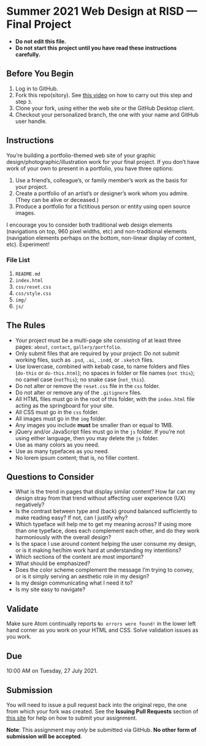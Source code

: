# Summer 2021 Web Design at RISD — Final Project

* **Do not edit this file.**  
* **Do not start this project until you have read these instructions carefully.**

## Before You Begin
1. Log in to GitHub.
2. Fork this repo(sitory). See [this video](http://code-warrior.github.io/tutorials/git/github/forking-and-cloning-at-the-github-web-site/) on how to carry out this step and step `3`.
3. Clone your fork, using either the web site or the GitHub Desktop client.
4. Checkout your personalized branch, the one with your name and GitHub user handle.

## Instructions
You’re building a portfolio-themed web site of your graphic design/photographic/illustration work for your final project. If you don’t have work of your own to present in a portfolio, you have three options:

1. Use a friend’s, colleague’s, or family member’s work as the basis for your project.
2. Create a portfolio of an artist’s or designer’s work whom you admire. (They can be alive or deceased.)
3. Produce a portfolio for a fictitious person or entity using open source images.

I encourage you to consider both traditional web design elements (navigations on top, 960 pixel widths, etc) and non-traditional elements (navigation elements perhaps on the bottom, non-linear display of content, etc). Experiment!

### File List
1. `README.md`
2. `index.html`
3. `css/reset.css`
4. `css/style.css`
5. `img/`
6. `js/`

## The Rules
* Your project must be a multi-page site consisting of at least three pages: `about`, `contact`, `gallery/portfolio`.
* Only submit files that are required by your project: Do not submit working files, such as `.psd`, `.ai`, `.indd`, or `.sketch` files.
* Use lowercase, combined with kebab case, to name folders and files (`do-this` or `do-this.html`); no spaces in folder or file names (`not this`); no camel case (`notThis`); no snake case (`not_this`).
* Do not alter or remove the `reset.css` file in the `css` folder.
* Do not alter or remove any of the `.gitignore` files.
* All HTML files must go in the root of this folder, with the `index.html` file acting as the springboard for your site.
* All CSS must go in the `css` folder.
* All images must go in the `img` folder.
* Any images you include **must** be smaller than or equal to 1MB.
* jQuery and/or JavaScript files must go in the `js` folder. If you’re not using either language, then you may delete the `js` folder.
* Use as many colors as you need.
* Use as many typefaces as you need.
* No lorem ipsum content; that is, no filler content.

## Questions to Consider
* What is the trend in pages that display similar content? How far can my design stray from that trend without affecting user experience (UX) negatively?
* Is the contrast between type and (back) ground balanced sufficiently to make reading easy? If not, can I justify why?
* Which typeface will help me to get my meaning across? If using more than one typeface, does each complement each other, and do they work harmoniously with the overall design?
* Is the space I use around content helping the user consume my design, or is it making her/him work hard at understanding my intentions?
* Which sections of the content are most important?
* What should be emphasized?
* Does the color scheme complement the message I’m trying to convey, or is it simply serving an aesthetic role in my design?
* Is my design communicating what I need it to?
* Is my site easy to navigate?

## Validate
Make sure Atom continually reports `No errors were found!` in the lower left hand corner as you work on your HTML and CSS. Solve validation issues as you work.

## Due
10:00 AM on Tuesday, 27 July 2021.

## Submission
You will need to issue a pull request back into the original repo, the one from which your fork was created. See the **Issuing Pull Requests** section of [this site](http://code-warrior.github.io/tutorials/git/github/index.html) for help on how to submit your assignment.

**Note**: This assignment may *only* be submitted via GitHub. **No other form of submission will be accepted**.
